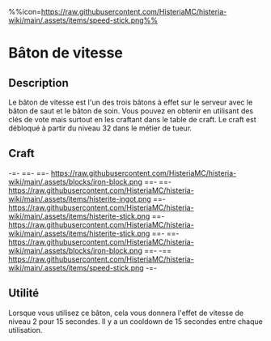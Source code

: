 %%icon=https://raw.githubusercontent.com/HisteriaMC/histeria-wiki/main/.assets/items/speed-stick.png%%

# Bâton de vitesse

## Description 
Le bâton de vitesse est l'un des trois bâtons à effet sur le serveur avec le bâton de saut et le bâton de soin. Vous pouvez en obtenir en utilisant des clés de vote mais surtout en les craftant dans le table de craft. Le craft est débloqué à partir du niveau 32 dans le métier de tueur.

## Craft 

-=-
 ==- 
 ==- https://raw.githubusercontent.com/HisteriaMC/histeria-wiki/main/.assets/blocks/iron-block.png
 ==- 
 ==- https://raw.githubusercontent.com/HisteriaMC/histeria-wiki/main/.assets/items/histerite-ingot.png
 ==- https://raw.githubusercontent.com/HisteriaMC/histeria-wiki/main/.assets/items/histerite-stick.png
 ==- https://raw.githubusercontent.com/HisteriaMC/histeria-wiki/main/.assets/items/histerite-stick.png
 ==- 
 ==- https://raw.githubusercontent.com/HisteriaMC/histeria-wiki/main/.assets/blocks/iron-block.png
 ==- 
 -== https://raw.githubusercontent.com/HisteriaMC/histeria-wiki/main/.assets/items/speed-stick.png
-=-


## Utilité 
Lorsque vous utilisez ce bâton, cela vous donnera l'effet de vitesse de niveau 2 pour 15 secondes. Il y a un cooldown de 15 secondes entre chaque utilisation.